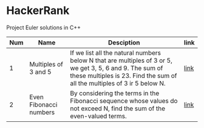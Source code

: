 # HackerRank
Project Euler solutions  in C++

Num | Name | Desciption | link
--- | --- | --- | ---
1 | Multiples of 3 and 5 | If we list all the natural numbers below N that are multiples of 3 or 5, we get 3, 5, 6 and 9. The sum of these multiples is 23.  Find the sum of all the multiples of 3 ir 5 below N. | [link](Project_Euler/PE1_Multi_3_and_5.cpp)
2 | Even Fibonacci numbers | By considering the terms in the Fibonacci sequence whose values do not exceed N, find the sum of the even-valued terms. | [link](Project_Euler/evenFibonacci.cpp)


